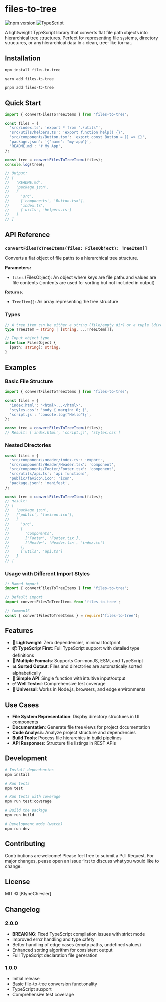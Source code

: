 # files-to-tree

[![npm version](https://badge.fury.io/js/files-to-tree.svg)](https://badge.fury.io/js/files-to-tree)
[![TypeScript](https://img.shields.io/badge/TypeScript-Ready-blue.svg)](https://www.typescriptlang.org)

A lightweight TypeScript library that converts flat file path objects into hierarchical tree structures. Perfect for representing file systems, directory structures, or any hierarchical data in a clean, tree-like format.

## Installation

```bash
npm install files-to-tree
```

```bash
yarn add files-to-tree
```

```bash
pnpm add files-to-tree
```

## Quick Start

```typescript
import { convertFilesToTreeItems } from 'files-to-tree';

const files = {
  'src/index.ts': 'export * from "./utils"',
  'src/utils/helpers.ts': 'export function help() {}',
  'src/components/Button.tsx': 'export const Button = () => {}',
  'package.json': '{"name": "my-app"}',
  'README.md': '# My App',
};

const tree = convertFilesToTreeItems(files);
console.log(tree);

// Output:
// [
//   'README.md',
//   'package.json',
//   [
//     'src',
//     ['components', 'Button.tsx'],
//     'index.ts',
//     ['utils', 'helpers.ts']
//   ]
// ]
```

## API Reference

### `convertFilesToTreeItems(files: FilesObject): TreeItem[]`

Converts a flat object of file paths to a hierarchical tree structure.

**Parameters:**

- `files` (FilesObject): An object where keys are file paths and values are file contents (contents are used for sorting but not included in output)

**Returns:**

- `TreeItem[]`: An array representing the tree structure

### Types

```typescript
// A tree item can be either a string (file/empty dir) or a tuple (directory with children)
type TreeItem = string | [string, ...TreeItem[]];

// Input object type
interface FilesObject {
  [path: string]: string;
}
```

## Examples

### Basic File Structure

```typescript
import { convertFilesToTreeItems } from 'files-to-tree';

const files = {
  'index.html': '<html>...</html>',
  'styles.css': 'body { margin: 0; }',
  'script.js': 'console.log("Hello");',
};

const tree = convertFilesToTreeItems(files);
// Result: ['index.html', 'script.js', 'styles.css']
```

### Nested Directories

```typescript
const files = {
  'src/components/Header/index.ts': 'export',
  'src/components/Header/Header.tsx': 'component',
  'src/components/Footer/Footer.tsx': 'component',
  'src/utils/api.ts': 'api functions',
  'public/favicon.ico': 'icon',
  'package.json': 'manifest',
};

const tree = convertFilesToTreeItems(files);
// Result:
// [
//   'package.json',
//   ['public', 'favicon.ico'],
//   [
//     'src',
//     [
//       'components',
//       ['Footer', 'Footer.tsx'],
//       ['Header', 'Header.tsx', 'index.ts']
//     ],
//     ['utils', 'api.ts']
//   ]
// ]
```

### Usage with Different Import Styles

```typescript
// Named import
import { convertFilesToTreeItems } from 'files-to-tree';

// Default import
import convertFilesToTreeItems from 'files-to-tree';

// CommonJS
const { convertFilesToTreeItems } = require('files-to-tree');
```

## Features

- **🚀 Lightweight**: Zero dependencies, minimal footprint
- **📦 TypeScript First**: Full TypeScript support with detailed type definitions
- **🔧 Multiple Formats**: Supports CommonJS, ESM, and TypeScript
- **📊 Sorted Output**: Files and directories are automatically sorted alphabetically
- **🎯 Simple API**: Single function with intuitive input/output
- **✅ Well Tested**: Comprehensive test coverage
- **📱 Universal**: Works in Node.js, browsers, and edge environments

## Use Cases

- **File System Representation**: Display directory structures in UI components
- **Documentation**: Generate file tree views for project documentation
- **Code Analysis**: Analyze project structure and dependencies
- **Build Tools**: Process file hierarchies in build pipelines
- **API Responses**: Structure file listings in REST APIs

## Development

```bash
# Install dependencies
npm install

# Run tests
npm test

# Run tests with coverage
npm run test:coverage

# Build the package
npm run build

# Development mode (watch)
npm run dev
```

## Contributing

Contributions are welcome! Please feel free to submit a Pull Request. For major changes, please open an issue first to discuss what you would like to change.

## License

MIT © [KlyneChrysler]

## Changelog

### 2.0.0

- **BREAKING**: Fixed TypeScript compilation issues with strict mode
- Improved error handling and type safety
- Better handling of edge cases (empty paths, undefined values)
- Enhanced sorting algorithm for consistent output
- Full TypeScript declaration file generation

### 1.0.0

- Initial release
- Basic file-to-tree conversion functionality
- TypeScript support
- Comprehensive test coverage
